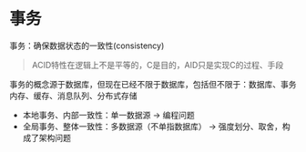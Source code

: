 # 事务

事务：确保数据状态的一致性(consistency)

> ACID特性在逻辑上不是平等的，C是目的，AID只是实现C的过程、手段

事务的概念源于数据库，但现在已经不限于数据库，包括但不限于：数据库、事务内存、缓存、消息队列、分布式存储

- 本地事务、内部一致性：单一数据源 -> 编程问题
- 全局事务、整体一致性：多数据源（不单指数据库） -> 强度划分、取舍，构成了架构问题
